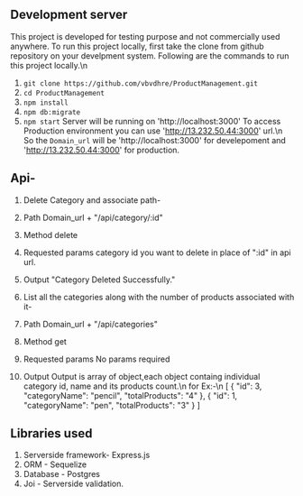 
## Development server

This project is developed for testing purpose and not commercially used anywhere.
To run this project locally, first take the clone from github repository on your develpment system. Following are the commands to run this project locally.\n
1. `git clone https://github.com/vbvdhre/ProductManagement.git`
2. `cd ProductManagement`
3. `npm install`
4. `npm db:migrate`
5. `npm start`
Server will be running on 'http://localhost:3000'
To access Production environment you can use 'http://13.232.50.44:3000' url.\n
So the `Domain_url` will be 'http://localhost:3000' for develepoment and 'http://13.232.50.44:3000' for production.

## Api-
1. Delete Category and associate path-
1. Path
Domain_url + "/api/category/:id"
2. Method
delete
3. Requested params
category id you want to delete in place of ":id" in api url.
4. Output
"Category Deleted Successfully."

2. List all the categories along with the number of products associated with it-
1. Path
Domain_url + "/api/categories"
2. Method
get
3. Requested params
No params required
4. Output
Output is array of object,each object containg individual category id, name and its products count.\n
for Ex:-\n
[
    {
        "id": 3,
        "categoryName": "pencil",
        "totalProducts": "4"
    },
    {
        "id": 1,
        "categoryName": "pen",
        "totalProducts": "3"
    }
]


## Libraries used
1. Serverside framework- Express.js
2. ORM - Sequelize
3. Database - Postgres
4. Joi - Serverside validation.

